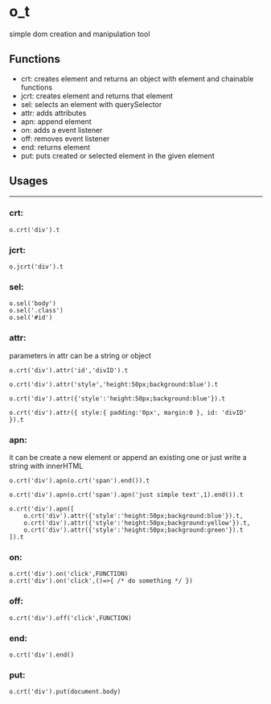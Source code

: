 # o_t
simple dom creation and manipulation tool

## Functions
- crt: creates element and returns an object with element and chainable functions
- jcrt: creates element and returns that element
- sel: selects  an element with querySelector
- attr: adds attributes
- apn: append element
- on: adds a event listener
- off: removes event listener
- end: returns element
- put: puts created or selected element in the given element

## Usages
---
### crt: 
```
o.crt('div').t
```
### jcrt: 
```
o.jcrt('div').t
```
### sel:
```
o.sel('body')
o.sel('.class')
o.sel('#id')
```
### attr:
parameters in attr can be a string or object

```
o.crt('div').attr('id','divID').t

o.crt('div').attr('style','height:50px;background:blue').t
```

```
o.crt('div').attr({'style':'height:50px;background:blue'}).t

o.crt('div').attr({ style:{ padding:'0px', margin:0 }, id: 'divID' }).t
```
### apn:
it can be create a new element or append an existing one or just write a string with innerHTML
```
o.crt('div').apn(o.crt('span').end()).t

o.crt('div').apn(o.crt('span').apn('just simple text',1).end()).t

o.crt('div').apn([
    o.crt('div').attr({'style':'height:50px;background:blue'}).t,
    o.crt('div').attr({'style':'height:50px;background:yellow'}).t,
    o.crt('div').attr({'style':'height:50px;background:green'}).t
]).t
```
### on:
```
o.crt('div').on('click',FUNCTION)
o.crt('div').on('click',()=>{ /* do something */ })
```
### off:
```
o.crt('div').off('click',FUNCTION)
```
### end:
```
o.crt('div').end()
```
### put:
```
o.crt('div').put(document.body)
```

